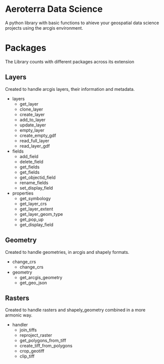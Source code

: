 # Aeroterra Data Science

A python library with basic functions to ahieve your geospatial data science projects using the arcgis environment.


# Packages

The Library counts with different packages across its extension

## Layers

Created to handle arcgis layers, their information and metadata.

 - layers
	 - get_layer
	 - clone_layer
	 - create_layer
	 - add_to_layer
	 - update_layer
	 - empty_layer
	 - create_empty_gdf
	 - read_full_layer
	 - read_layer_gdf
 - fields
	 - add_field
	 - delete_field
	 - get_fields
	 - get_fields
	 - get_objectid_field
	 - rename_fields
	 - set_display_field
 - properties
	 - get_symbology
	 - get_layer_crs
	 - get_layer_extent
	 - get_layer_geom_type
	 - get_pop_up
	 - get_display_field

## Geometry

Created to handle geometries, in arcgis and shapely formats.
 - change_crs
	 - change_crs
 - geometry
     - get_arcgis_geometry
     - get_geo_json


## Rasters

Created to handle rasters and shapely_geometry combined in a more armonic way.

 - handler
	- join_tiffs
	- reproject_raster
	- get_polygons_from_tiff
	- create_tiff_from_polygons
	- crop_geotiff
	- clip_tiff